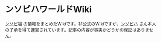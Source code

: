 # ンソピハワールドWiki

[ンソピ場](https://discord.gg/txgr7KzZZj) の情報をまとめたWikiです。非公式のWikiですが、[ンソピハ](https://epikijetesantakalu.github.io/nsopikha-wiki/wiki/nsopikha.html) さん本人の了承を得て運営されています。記事の内容が事実かどうかの保証はありません。